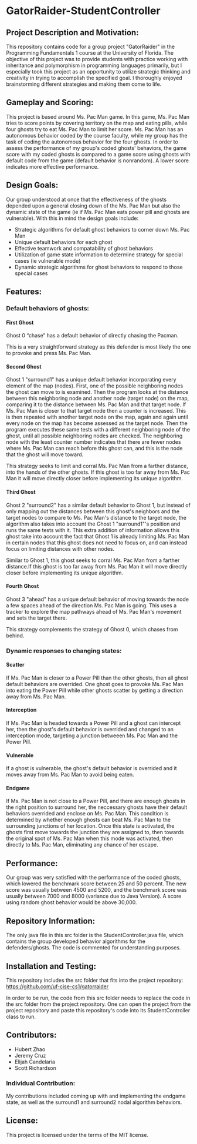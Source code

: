 # GatorRaider-StudentController

## Project Description and Motivation:
This repository contains code for a group project "GatorRaider" in the Programming Fundamentals 1 course at the University of Florida. The objective of this project was to provide students with practice working with inheritance and polymorphism in programming languages primarily, but I especially took this project as an opportunity to utilize strategic thinking and creativity in trying to accomplish the specified goal. I thoroughly enjoyed brainstorming different strategies and making them come to life. 

## Gameplay and Scoring:
This project is based around Ms. Pac Man game. In this game, Ms. Pac Man tries to score points by covering territory on the map and eating pills, while four ghosts try to eat Ms. Pac Man to limit her score. Ms. Pac Man has an autonomous behavior coded by the course faculty, while my group has the task of coding the autonomous behavior for the four ghosts. In order to assess the performance of my group's coded ghosts' behaviors, the game score with my coded ghosts is compared to a game score using ghosts with default code from the game (default behavior is nonrandom). A lower score indicates more effective performance.

## Design Goals:
Our group understood at once that the effectiveness of the ghosts depended upon a general closing down of the Ms. Pac Man but also the dynamic state of the game (ie if Ms. Pac Man eats power pill and ghosts are vulnerable). With this in mind the design goals include:
- Strategic algorithms for default ghost behaviors to corner down Ms. Pac Man
- Unique default behaviors for each ghost
- Effective teamwork and compatability of ghost behaviors
- Utilization of game state information to determine strategy for special cases (ie vulnerable mode)
- Dynamic strategic algorithms for ghost behaviors to respond to those special cases

## Features:
### Default behaviors of ghosts:
#### First Ghost
Ghost 0 “chase” has a default behavior of directly chasing the Pacman. 

This is a very straightforward strategy as this defender is most likely the one to provoke and press Ms. Pac Man.

#### Second Ghost
Ghost 1 "surround1" has a unique default behavior incorporating every element of the map (nodes). First, one of the possible neighboring nodes the ghost can move to is examined. Then the program looks at the distance between this neighboring node and another node (target node) on the map, comparing it to the distance between Ms. Pac Man and that target node. If Ms. Pac Man is closer to that target node then a counter is increased. This is then repeated with another target node on the map, again and again until every node on the map has become assessed as the target node. Then the program executes these same tests with a different neighboring node of the ghost, until all possible neighboring nodes are checked. The neighboring node with the least counter number indicates that there are fewer nodes where Ms. Pac Man can reach before this ghost can, and this is the node that the ghost will move toward. 

This strategy seeks to limit and corral Ms. Pac Man from a farther distance, into the hands of the other ghosts. If this ghost is too far away from Ms. Pac Man it will move directly closer before implementing its unique algorithm.

#### Third Ghost
Ghost 2 "surround2" has a similar default behavior to Ghost 1, but instead of only mapping out the distances between this ghost's neighbors and the target nodes to compare to Ms. Pac Man's distance to the target node, the algorithm also takes into account the Ghost 1 "surround1"'s position and runs the same tests with it. This extra addition of information allows this ghost take into account the fact that Ghost 1 is already limiting Ms. Pac Man in certain nodes that this ghost does not need to focus on, and can instead focus on limiting distances with other nodes. 

Similar to Ghost 1, this ghost seeks to corral Ms. Pac Man from a farther distance.If this ghost is too far away from Ms. Pac Man it will move directly closer before implementing its unique algorithm.

#### Fourth Ghost
Ghost 3 "ahead" has a unique default behavior of moving towards the node a few spaces ahead of the direction Ms. Pac Man is going. This uses a tracker to explore the map pathways ahead of Ms. Pac Man's movement and sets the target there. 

This strategy complements the strategy of Ghost 0, which chases from behind. 

### Dynamic responses to changing states:
#### Scatter
If Ms. Pac Man is closer to a Power Pill than the other ghosts, then all ghost default behaviors are overrided. One ghost goes to provoke Ms. Pac Man into eating the Power Pill while other ghosts scatter by getting a direction away from Ms. Pac Man.

#### Interception
If Ms. Pac Man is headed towards a Power Pill and a ghost can intercept her, then the ghost's default behavior is overrided and changed to an interception mode, targeting a junction betweeen Ms. Pac Man and the Power Pill.

#### Vulnerable
If a ghost is vulnerable, the ghost's default behavior is overrided and it moves away from Ms. Pac Man to avoid being eaten.

#### Endgame
If Ms. Pac Man is not close to a Power Pill, and there are enough ghosts in the right position to surround her, the neccessary ghosts have their default behaviors overrided and enclose on Ms. Pac Man. This condition is determined by whether enough ghosts can beat Ms. Pac Man to the surrounding junctions of her location. Once this state is activated, the ghosts first move towards the junction they are assigned to, then towards the original spot of Ms. Pac Man when this mode was activated, then directly to Ms. Pac Man, eliminating any chance of her escape.

## Performance:
Our group was very satisfied with the performance of the coded ghosts, which lowered the benchmark score between 25 and 50 percent. The new score was usually between 4500 and 5200, and the benchmark score was usually between 7000 and 8000 (variance due to Java Version). A score using random ghost behavior would be above 30,000.

## Repository Information:
The only java file in this src folder is the StudentController.java file, which contains the group developed behavior algorithms for the defenders/ghosts. The code is commented for understanding purposes.

## Installation and Testing: 
This repository includes the src folder that fits into the project repository: https://github.com/uf-cise-cs1/gatorraider 

In order to be run, the code from this src folder needs to replace the code in the src folder from the project repository. One can open the project from the project repository and paste this repository's code into its StudentController class to run.

## Contributors:
- Hubert Zhao
- Jeremy Cruz 
- Elijah Candelaria
- Scott Richardson

### Individual Contribution:
My contributions included coming up with and implementing the endgame state, as well as the surround1 and surround2 nodal algorithm behaviors.

## License:
This project is licensed under the terms of the MIT license.

